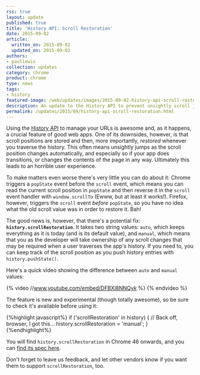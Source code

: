 ```yaml
---
rss: true
layout: update
published: true
title: 'History API: Scroll Restoration'
date: 2015-09-02
article:
  written_on: 2015-09-02
  updated_on: 2015-09-02
authors:
- paullewis
collection: updates
category: chrome
product: chrome
type: news
tags:
- history
featured-image: /web/updates/images/2015-09-02-history-api-scroll-restoration/featured.jpg
description: An update to the History API to prevent unsightly scroll jumping.
permalink: /updates/2015/09/history-api-scroll-restoration.html
---
```


Using the [History API](https://developer.mozilla.org/en-US/docs/Web/API/History_API) to manage your URLs is awesome and, as it happens, a crucial feature of good web apps. One of its downsides, however, is that scroll positions are stored and then, more importantly, _restored_ whenever you traverse the history. This often means unsightly jumps as the scroll position changes automatically, and especially so if your app does transitions, or changes the contents of the page in any way. Ultimately this leads to an horrible user experience.

To make matters even worse there's very little you can do about it: Chrome triggers a `popState` event before the `scroll` event, which means you can read the current scroll position in `popState` and then reverse it in the `scroll` event handler with `window.scrollTo` (Ewww, but at least it works!). Firefox, however, triggers the `scroll` event _before_ `popState`, so you have no idea what the old scroll value was in order to restore it. Bah!

The good news is, however, that there's a potential fix: **`history.scrollRestoration`**. It takes two string values: `auto`, which keeps everything as it is today (and is its default value), and `manual`, which means that you as the developer will take ownership of any scroll changes that may be required when a user traverses the app's history. If you need to, you can keep track of the scroll position as you push history entries with `history.pushState()`.

Here's a quick video showing the difference between `auto` and `manual` values:

{% video //www.youtube.com/embed/DFBXl8NNQyk %} {% endvideo %}

The feature is new and experimental (though totally awesome), so be sure to check it's available before using it:

{%highlight javascript%}
if ('scrollRestoration' in history) {
  // Back off, browser, I got this...
  history.scrollRestoration = 'manual';
}
{%endhighlight%}

You will find `history.scrollRestoration` in Chrome 46 onwards, and you can [find its spec here](http://majido.github.io/scroll-restoration-proposal/history-based-api.html#web-idl).

Don't forget to leave us feedback, and let other vendors know if you want them to support `scrollRestoration`, too.
